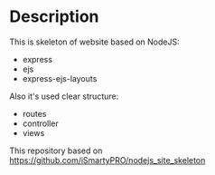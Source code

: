 # Description

This is skeleton of website based on NodeJS:
* express
* ejs
* express-ejs-layouts


Also it's used clear structure:
* routes
* controller
* views

This repository based on https://github.com/iSmartyPRO/nodejs_site_skeleton